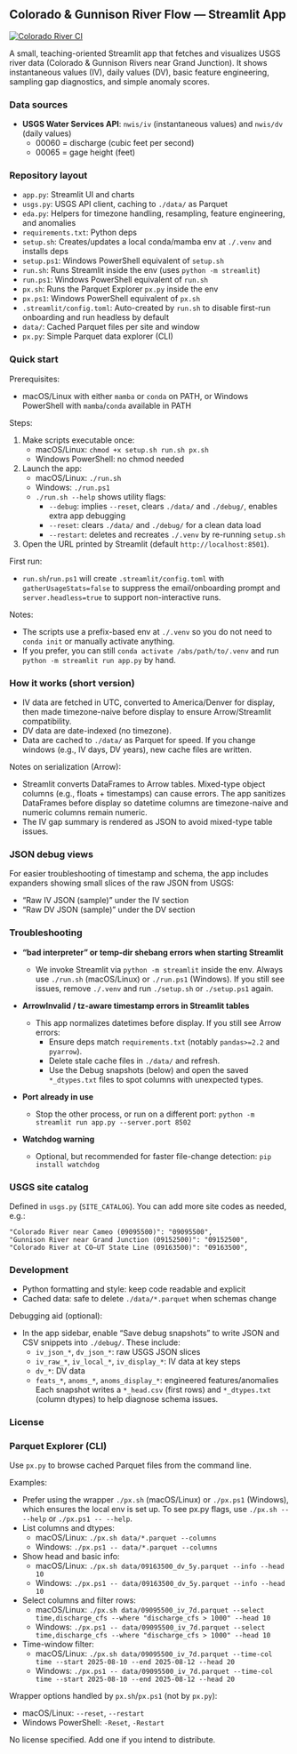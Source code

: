 ## Colorado & Gunnison River Flow — Streamlit App

[![Colorado River CI](https://github.com/wmacevoy/data-mine-wmacevoy/actions/workflows/colorado_river_ci.yaml/badge.svg)](https://github.com/wmacevoy/data-mine-wmacevoy/actions/workflows/colorado_river_ci.yaml)

A small, teaching-oriented Streamlit app that fetches and visualizes USGS river data (Colorado & Gunnison Rivers near Grand Junction). It shows instantaneous values (IV), daily values (DV), basic feature engineering, sampling gap diagnostics, and simple anomaly scores.

### Data sources
- **USGS Water Services API**: `nwis/iv` (instantaneous values) and `nwis/dv` (daily values)
  - 00060 = discharge (cubic feet per second)
  - 00065 = gage height (feet)

### Repository layout
- `app.py`: Streamlit UI and charts
- `usgs.py`: USGS API client, caching to `./data/` as Parquet
- `eda.py`: Helpers for timezone handling, resampling, feature engineering, and anomalies
- `requirements.txt`: Python deps
- `setup.sh`: Creates/updates a local conda/mamba env at `./.venv` and installs deps
- `setup.ps1`: Windows PowerShell equivalent of `setup.sh`
- `run.sh`: Runs Streamlit inside the env (uses `python -m streamlit`)
- `run.ps1`: Windows PowerShell equivalent of `run.sh`
- `px.sh`: Runs the Parquet Explorer `px.py` inside the env
- `px.ps1`: Windows PowerShell equivalent of `px.sh`
- `.streamlit/config.toml`: Auto-created by `run.sh` to disable first-run
  onboarding and run headless by default
- `data/`: Cached Parquet files per site and window
- `px.py`: Simple Parquet data explorer (CLI)

### Quick start
Prerequisites:
- macOS/Linux with either `mamba` or `conda` on PATH, or Windows PowerShell with `mamba`/`conda` available in PATH

Steps:
1) Make scripts executable once:
   - macOS/Linux: `chmod +x setup.sh run.sh px.sh`
   - Windows PowerShell: no chmod needed
2) Launch the app:
   - macOS/Linux: `./run.sh`
   - Windows: `./run.ps1`
   - `./run.sh --help` shows utility flags:
     - `--debug`: implies `--reset`, clears `./data/` and `./debug/`, enables extra app debugging
     - `--reset`: clears `./data/` and `./debug/` for a clean data load
     - `--restart`: deletes and recreates `./.venv` by re-running `setup.sh`
3) Open the URL printed by Streamlit (default `http://localhost:8501`).

First run:
- `run.sh`/`run.ps1` will create `.streamlit/config.toml` with
  `gatherUsageStats=false` to suppress the email/onboarding prompt and
  `server.headless=true` to support non-interactive runs.

Notes:
- The scripts use a prefix-based env at `./.venv` so you do not need to `conda init` or manually activate anything.
- If you prefer, you can still `conda activate /abs/path/to/.venv` and run `python -m streamlit run app.py` by hand.

### How it works (short version)
- IV data are fetched in UTC, converted to America/Denver for display, then made
  timezone-naive before display to ensure Arrow/Streamlit compatibility.
- DV data are date-indexed (no timezone).
- Data are cached to `./data/` as Parquet for speed. If you change windows (e.g., IV days, DV years), new cache files are written.

Notes on serialization (Arrow):
- Streamlit converts DataFrames to Arrow tables. Mixed-type object columns (e.g.,
  floats + timestamps) can cause errors. The app sanitizes DataFrames before
  display so datetime columns are timezone-naive and numeric columns remain
  numeric.
- The IV gap summary is rendered as JSON to avoid mixed-type table issues.

### JSON debug views
For easier troubleshooting of timestamp and schema, the app includes expanders showing small slices of the raw JSON from USGS:
- “Raw IV JSON (sample)” under the IV section
- “Raw DV JSON (sample)” under the DV section

### Troubleshooting
- **“bad interpreter” or temp-dir shebang errors when starting Streamlit**
  - We invoke Streamlit via `python -m streamlit` inside the env. Always use `./run.sh` (macOS/Linux) or `./run.ps1` (Windows). If you still see issues, remove `./.venv` and run `./setup.sh` or `./setup.ps1` again.

- **ArrowInvalid / tz-aware timestamp errors in Streamlit tables**
  - This app normalizes datetimes before display. If you still see Arrow errors:
    - Ensure deps match `requirements.txt` (notably `pandas>=2.2` and `pyarrow`).
    - Delete stale cache files in `./data/` and refresh.
    - Use the Debug snapshots (below) and open the saved `*_dtypes.txt` files to
      spot columns with unexpected types.

- **Port already in use**
  - Stop the other process, or run on a different port: `python -m streamlit run app.py --server.port 8502`

- **Watchdog warning**
  - Optional, but recommended for faster file-change detection: `pip install watchdog`

### USGS site catalog
Defined in `usgs.py` (`SITE_CATALOG`). You can add more site codes as needed, e.g.:
```
"Colorado River near Cameo (09095500)": "09095500",
"Gunnison River near Grand Junction (09152500)": "09152500",
"Colorado River at CO–UT State Line (09163500)": "09163500",
```

### Development
- Python formatting and style: keep code readable and explicit
- Cached data: safe to delete `./data/*.parquet` when schemas change

Debugging aid (optional):
- In the app sidebar, enable “Save debug snapshots” to write JSON and CSV
  snippets into `./debug/`. These include:
  - `iv_json_*`, `dv_json_*`: raw USGS JSON slices
  - `iv_raw_*`, `iv_local_*`, `iv_display_*`: IV data at key steps
  - `dv_*`: DV data
  - `feats_*`, `anoms_*`, `anoms_display_*`: engineered features/anomalies
  Each snapshot writes a `*_head.csv` (first rows) and `*_dtypes.txt` (column
  dtypes) to help diagnose schema issues.

### License
### Parquet Explorer (CLI)
Use `px.py` to browse cached Parquet files from the command line.

Examples:
- Prefer using the wrapper `./px.sh` (macOS/Linux) or `./px.ps1` (Windows), which ensures the local env is set up. To see px.py flags, use `./px.sh -- --help` or `./px.ps1 -- --help`.
- List columns and dtypes:
  - macOS/Linux: `./px.sh data/*.parquet --columns`
  - Windows: `./px.ps1 -- data/*.parquet --columns`
- Show head and basic info:
  - macOS/Linux: `./px.sh data/09163500_dv_5y.parquet --info --head 10`
  - Windows: `./px.ps1 -- data/09163500_dv_5y.parquet --info --head 10`
- Select columns and filter rows:
  - macOS/Linux: `./px.sh data/09095500_iv_7d.parquet --select time,discharge_cfs --where "discharge_cfs > 1000" --head 10`
  - Windows: `./px.ps1 -- data/09095500_iv_7d.parquet --select time,discharge_cfs --where "discharge_cfs > 1000" --head 10`
- Time-window filter:
  - macOS/Linux: `./px.sh data/09095500_iv_7d.parquet --time-col time --start 2025-08-10 --end 2025-08-12 --head 20`
  - Windows: `./px.ps1 -- data/09095500_iv_7d.parquet --time-col time --start 2025-08-10 --end 2025-08-12 --head 20`

Wrapper options handled by `px.sh`/`px.ps1` (not by `px.py`):
- macOS/Linux: `--reset`, `--restart`
- Windows PowerShell: `-Reset`, `-Restart`

No license specified. Add one if you intend to distribute.


